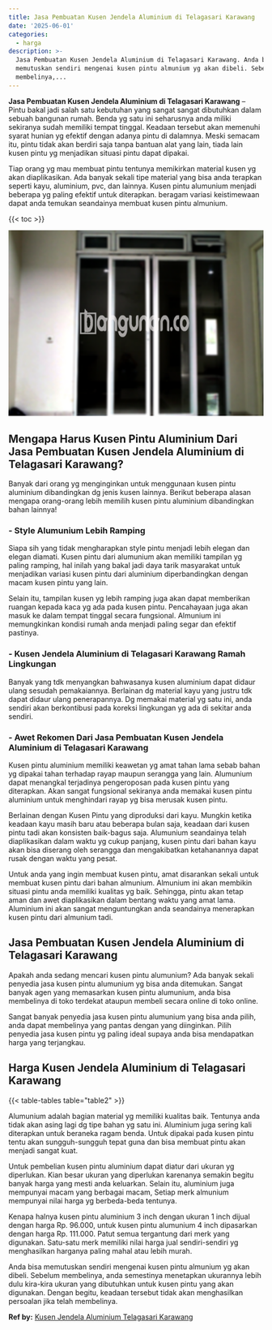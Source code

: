 ```yaml
---
title: Jasa Pembuatan Kusen Jendela Aluminium di Telagasari Karawang
date: '2025-06-01'
categories:
  - harga
description: >-
  Jasa Pembuatan Kusen Jendela Aluminium di Telagasari Karawang. Anda bisa
  memutuskan sendiri mengenai kusen pintu almunium yg akan dibeli. Sebelum
  membelinya,...
---
```


**Jasa Pembuatan Kusen Jendela Aluminium di Telagasari Karawang** – Pintu bakal jadi salah satu kebutuhan yang sangat sangat dibutuhkan dalam sebuah bangunan rumah. Benda yg satu ini seharusnya anda miliki sekiranya sudah memiliki tempat tinggal. Keadaan tersebut akan memenuhi syarat hunian yg efektif dengan adanya pintu di dalamnya. Meski semacam itu, pintu tidak akan berdiri saja tanpa bantuan alat yang lain, tiada lain kusen pintu yg menjadikan situasi pintu dapat dipakai.

Tiap orang yg mau membuat pintu tentunya memikirkan material kusen yg akan diaplikasikan. Ada banyak sekali tipe material yang bisa anda terapkan seperti kayu, aluminium, pvc, dan lainnya. Kusen pintu alumunium menjadi beberapa yg paling efektif untuk diterapkan. beragam variasi keistimewaan dapat anda temukan seandainya membuat kusen pintu almunium.

{{< toc >}}

![Jasa Pembuatan Kusen Jendela Aluminium di Telagasari Karawang](/images/harga-kusen-jendela-alumunium-39.png)

## Mengapa Harus Kusen Pintu Aluminium Dari Jasa Pembuatan Kusen Jendela Aluminium di Telagasari Karawang?

Banyak dari orang yg menginginkan untuk menggunaan kusen pintu aluminium dibandingkan dg jenis kusen lainnya. Berikut beberapa alasan mengapa orang-orang lebih memilih kusen pintu aluminium dibandingkan bahan lainnya!

### \- Style Alumunium Lebih Ramping

Siapa sih yang tidak mengharapkan style pintu menjadi lebih elegan dan elegan diamati. Kusen pintu dari alumunium akan memiliki tampilan yg paling ramping, hal inilah yang bakal jadi daya tarik masyarakat untuk menjadikan variasi kusen pintu dari aluminium diperbandingkan dengan macam kusen pintu yang lain.

Selain itu, tampilan kusen yg lebih ramping juga akan dapat memberikan ruangan kepada kaca yg ada pada kusen pintu. Pencahayaan juga akan masuk ke dalam tempat tinggal secara fungsional. Almunium ini memungkinkan kondisi rumah anda menjadi paling segar dan efektif pastinya.

### \- Kusen Jendela Aluminium di Telagasari Karawang Ramah Lingkungan

Banyak yang tdk menyangkan bahwasanya kusen aluminium dapat didaur ulang sesudah pemakaiannya. Berlainan dg material kayu yang justru tdk dapat didaur ulang penerapannya. Dg memakai material yg satu ini, anda sendiri akan berkontibusi pada koreksi lingkungan yg ada di sekitar anda sendiri.

### \- Awet Rekomen Dari Jasa Pembuatan Kusen Jendela Aluminium di Telagasari Karawang

Kusen pintu aluminium memiliki keawetan yg amat tahan lama sebab bahan yg dipakai tahan terhadap rayap maupun serangga yang lain. Alumunium dapat menangkal terjadinya pengeroposan pada kusen pintu yang diterapkan. Akan sangat fungsional sekiranya anda memakai kusen pintu aluminium untuk menghindari rayap yg bisa merusak kusen pintu.

Berlainan dengan Kusen Pintu yang diproduksi dari kayu. Mungkin ketika keadaan kayu masih baru atau beberapa bulan saja, keadaan dari kusen pintu tadi akan konsisten baik-bagus saja. Alumunium seandainya telah diaplikasikan dalam waktu yg cukup panjang, kusen pintu dari bahan kayu akan bisa diserang oleh serangga dan mengakibatkan ketahanannya dapat rusak dengan waktu yang pesat.

Untuk anda yang ingin membuat kusen pintu, amat disarankan sekali untuk membuat kusen pintu dari bahan almunium. Almunium ini akan membikin situasi pintu anda memiliki kualitas yg baik. Sehingga, pintu akan tetap aman dan awet diaplikasikan dalam bentang waktu yang amat lama. Aluminium ini akan sangat menguntungkan anda seandainya menerapkan kusen pintu dari almunium tadi.

## Jasa Pembuatan Kusen Jendela Aluminium di Telagasari Karawang

Apakah anda sedang mencari kusen pintu alumunium? Ada banyak sekali penyedia jasa kusen pintu alumunium yg bisa anda ditemukan. Sangat banyak agen yang memasarkan kusen pintu alumunium, anda bisa membelinya di toko terdekat ataupun membeli secara online di toko online.

Sangat banyak penyedia jasa kusen pintu alumunium yang bisa anda pilih, anda dapat membelinya yang pantas dengan yang diinginkan. Pilih penyedia jasa kusen pintu yg paling ideal supaya anda bisa mendapatkan harga yang terjangkau.

## Harga Kusen Jendela Aluminium di Telagasari Karawang

{{< table-tables table="table2" >}}

Alumunium adalah bagian material yg memiliki kualitas baik. Tentunya anda tidak akan asing lagi dg tipe bahan yg satu ini. Aluminium juga sering kali diterapkan untuk beraneka ragam benda. Untuk dipakai pada kusen pintu tentu akan sungguh-sungguh tepat guna dan bisa membuat pintu akan menjadi sangat kuat.

Untuk pembelian kusen pintu aluminium dapat diatur dari ukuran yg diperlukan. Kian besar ukuran yang diperlukan karenanya semakin begitu banyak harga yang mesti anda keluarkan. Selain itu, aluminium juga mempunyai macam yang berbagai macam, Setiap merk almunium mempunyai nilai harga yg berbeda-beda tentunya.

Kenapa halnya kusen pintu aluminium 3 inch dengan ukuran 1 inch dijual dengan harga Rp. 96.000, untuk kusen pintu alumunium 4 inch dipasarkan dengan harga Rp. 111.000. Patut semua tergantung dari merk yang digunakan. Satu-satu merk memiliki nilai harga jual sendiri-sendiri yg menghasilkan harganya paling mahal atau lebih murah.

Anda bisa memutuskan sendiri mengenai kusen pintu almunium yg akan dibeli. Sebelum membelinya, anda semestinya menetapkan ukurannya lebih dulu kira-kira ukuran yang dibutuhkan untuk kusen pintu yang akan digunakan. Dengan begitu, keadaan tersebut tidak akan menghasilkan persoalan jika telah membelinya.

**Ref by:** [Kusen Jendela Aluminium Telagasari Karawang](https://id.wikipedia.org/wiki/Kusen)
